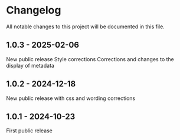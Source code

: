 # Changelog

All notable changes to this project will be documented in this file.

## 1.0.3 - 2025-02-06

New public release
Style corrections
Corrections and changes to the display of metadata

## 1.0.2 - 2024-12-18

New public release with css and wording corrections

## 1.0.1 - 2024-10-23

First public release
